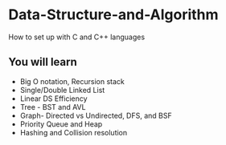 # Data-Structure-and-Algorithm
How to set up with C and C++ languages 
## You will learn 
* Big O notation, Recursion stack
* Single/Double Linked List
* Linear DS Efficiency
* Tree - BST and AVL
* Graph- Directed vs Undirected, DFS, and BSF
* Priority Queue and Heap
* Hashing and Collision resolution
